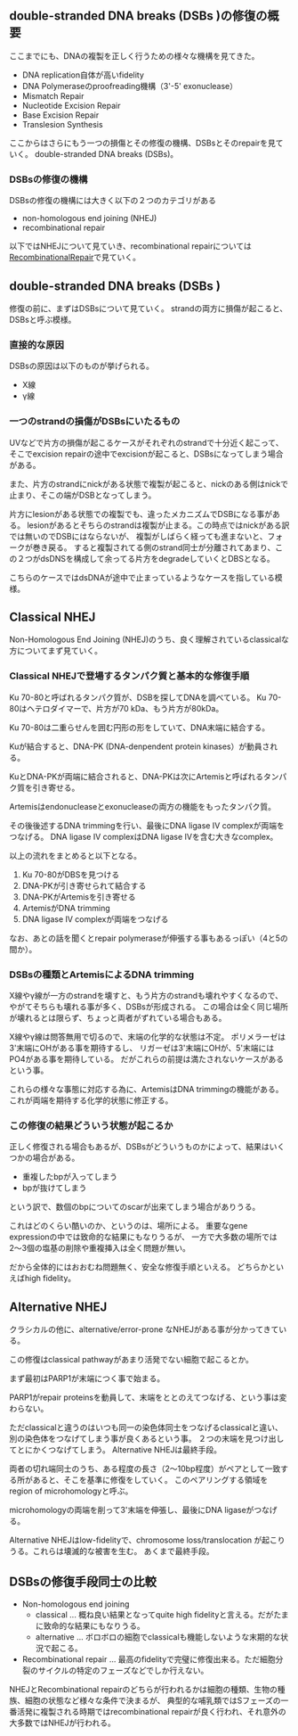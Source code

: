 ## double-stranded DNA breaks (DSBs )の修復の概要

ここまでにも、DNAの複製を正しく行うための様々な機構を見てきた。

- DNA replication自体が高いfidelity
- DNA Polymeraseのproofreading機構（3'-5' exonuclease）
- Mismatch Repair
- Nucleotide Excision Repair
- Base Excision Repair
- Translesion Synthesis

ここからはさらにもう一つの損傷とその修復の機構、DSBsとそのrepairを見ていく。
double-stranded DNA breaks (DSBs)。

### DSBsの修復の機構

DSBsの修復の機構には大きく以下の２つのカテゴリがある

- non-homologous end joining (NHEJ)
- recombinational repair

以下ではNHEJについて見ていき、recombinational repairについては[RecombinationalRepair](RecombinationalRepair.md)で見ていく。

## double-stranded DNA breaks (DSBs )

修復の前に、まずはDSBsについて見ていく。
strandの両方に損傷が起こると、DSBsと呼ぶ模様。

### 直接的な原因

DSBsの原因は以下のものが挙げられる。

- X線
- γ線

### 一つのstrandの損傷がDSBsにいたるもの

UVなどで片方の損傷が起こるケースがそれぞれのstrandで十分近く起こって、そこでexcision repairの途中でexcisionが起こると、DSBsになってしまう場合がある。

また、片方のstrandにnickがある状態で複製が起こると、nickのある側はnickで止まり、そこの端がDSBとなってしまう。

片方にlesionがある状態での複製でも、違ったメカニズムでDSBになる事がある。
lesionがあるとそちらのstrandは複製が止まる。この時点ではnickがある訳では無いのでDSBにはならないが、
複製がしばらく経っても進まないと、フォークが巻き戻る。
すると複製されてる側のstrand同士が分離されてあまり、この２つがdsDNSを構成して余ってる片方をdegradeしていくとDBSとなる。

こちらのケースではdsDNAが途中で止まっているようなケースを指している模様。

## Classical NHEJ

Non-Homologous End Joining (NHEJ)のうち、良く理解されているclassicalな方についてまず見ていく。

### Classical NHEJで登場するタンパク質と基本的な修復手順

Ku 70-80と呼ばれるタンパク質が、DSBを探してDNAを調べている。
Ku 70-80はヘテロダイマーで、片方が70 kDa、もう片方が80kDa。

Ku 70-80は二重らせんを囲む円形の形をしていて、DNA末端に結合する。

Kuが結合すると、DNA-PK (DNA-denpendent protein kinases）が動員される。

KuとDNA-PKが両端に結合されると、DNA-PKは次にArtemisと呼ばれるタンパク質を引き寄せる。

Artemisはendonucleaseとexonucleaseの両方の機能をもったタンパク質。

その後後述するDNA trimmingを行い、最後にDNA ligase IV complexが両端をつなげる。
DNA ligase IV complexはDNA ligase IVを含む大きなcomplex。

以上の流れをまとめると以下となる。

1. Ku 70-80がDBSを見つける
2. DNA-PKが引き寄せられて結合する
3. DNA-PKがArtemisを引き寄せる
4. ArtemisがDNA trimming
5. DNA ligase IV complexが両端をつなげる

なお、あとの話を聞くとrepair polymeraseが伸張する事もあるっぽい（4と5の間か）。

### DSBsの種類とArtemisによるDNA trimming

X線やγ線が一方のstrandを壊すと、もう片方のstrandも壊れやすくなるので、やがてそちらも壊れる事が多く、DSBsが形成される。
この場合は全く同じ場所が壊れるとは限らず、ちょっと両者がずれている場合もある。

X線やγ線は問答無用で切るので、末端の化学的な状態は不定。
ポリメラーゼは3'末端にOHがある事を期待するし、
リガーゼは3'末端にOHが、5'末端にはPO4がある事を期待している。
だがこれらの前提は満たされないケースがあるという事。

これらの様々な事態に対応する為に、ArtemisはDNA trimmingの機能がある。
これが両端を期待する化学的状態に修正する。

### この修復の結果どういう状態が起こるか

正しく修復される場合もあるが、DSBsがどういうものかによって、結果はいくつかの場合がある。

- 重複したbpが入ってしまう
- bpが抜けてしまう

という訳で、数個のbpについてのscarが出来てしまう場合がありうる。

これはどのくらい酷いのか、というのは、場所による。
重要なgene expressionの中では致命的な結果にもなりうるが、
一方で大多数の場所では2〜3個の塩基の削除や重複挿入は全く問題が無い。

だから全体的にはおおむね問題無く、安全な修復手順といえる。
どちらかといえばhigh fidelity。

## Alternative NHEJ

クラシカルの他に、alternative/error-prone なNHEJがある事が分かってきている。

この修復はclassical pathwayがあまり活発でない細胞で起こるとか。

まず最初はPARP1が末端につく事で始まる。

PARP1がrepair proteinsを動員して、末端をととのえてつなげる、という事は変わらない。

ただclassicalと違うのはいつも同一の染色体同士をつなげるclassicalと違い、
別の染色体をつなげてしまう事が良くあるという事。
２つの末端を見つけ出してとにかくつなげてしまう。
Alternative NHEJは最終手段。

両者の切れ端同士のうち、ある程度の長さ（2〜10bp程度）がペアとして一致する所があると、そこを基準に修復をしていく。
このペアリングする領域をregion of microhomologyと呼ぶ。

microhomologyの両端を削って3'末端を伸張し、最後にDNA ligaseがつなげる。

Alternative NHEJはlow-fidelityで、chromosome loss/translocation が起こりうる。これらは壊滅的な被害を生む。
あくまで最終手段。

## DSBsの修復手段同士の比較


- Non-homologous end joining
   - classical ... 概ね良い結果となってquite high fidelityと言える。だがたまに致命的な結果にもなりうる。
   - alternative ... ボロボロの細胞でclassicalも機能しないような末期的な状況で起こる。
- Recombinational repair ... 最高のfidelityで完璧に修復出来る。ただ細胞分裂のサイクルの特定のフェーズなどでしか行えない。

NHEJとRecombinational repairのどちらが行われるかは細胞の種類、生物の種族、細胞の状態など様々な条件で決まるが、
典型的な哺乳類ではSフェーズの一番活発に複製される時期ではrecombinational repairが良く行われ、それ意外の大多数ではNHEJが行われる。